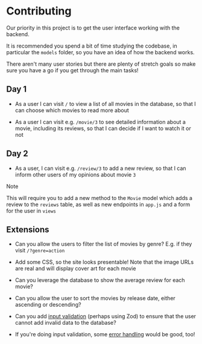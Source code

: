 # Contributing

Our priority in this project is to get the user interface working with the
backend.

It is recommended you spend a bit of time studying the codebase, in particular
the `models` folder, so you have an idea of how the backend works.

There aren't many user stories but there are plenty of stretch goals so make
sure you have a go if you get through the main tasks!

## Day 1

- As a user I can visit `/` to view a list of all movies in the database, so
  that I can choose which movies to read more about

- As a user I can visit e.g. `/movie/3` to see detailed information about a
  movie, including its reviews, so that I can decide if I want to watch it or
  not

## Day 2

- As a user, I can visit e.g. `/review/3` to add a new review, so that I can
  inform other users of my opinions about movie `3`

> [!NOTE]
>
> This will require you to add a new method to the `Movie` model which adds a
> review to the `reviews` table, as well as new endpoints in `app.js` and a form
> for the user in `views`

## Extensions

- Can you allow the users to filter the list of movies by genre? E.g. if they
  visit `/?genre=action`

- Add some CSS, so the site looks presentable! Note that the image URLs are real
  and will display cover art for each movie

- Can you leverage the database to show the average review for each movie?

- Can you allow the user to sort the movies by release date, either ascending or
  descending?

- Can you add [input validation](https://tech-docs.corndel.com/express/schema-validation.html)
  (perhaps using Zod) to ensure that the user cannot add invalid data to the database?

- If you're doing input validation, some
  [error handling](https://tech-docs.corndel.com/express/sending-errors.html)
  would be good, too!
